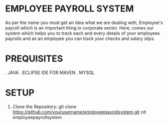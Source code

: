 # EMPLOYEE PAYROLL SYSTEM
As per the name you must get an idea what we are dealing with, Employee's payroll which is an important thing in corporate sector. Here, comes our system which helps you to track each and every details of your employees payrolls and as an employee you can track your checks and salary slips. 
# PREQUISITES
. JAVA
. ECLIPSE IDE FOR MAVEN
. MYSQL
# SETUP
 1. Clone the Repository:
    git clone https://github.com/yourusername/employeepayrollsystem.git cd employeepayrollsystem
